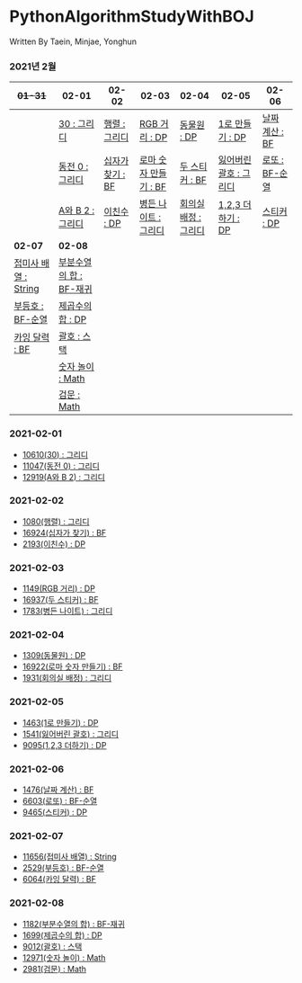 # PythonAlgorithmStudyWithBOJ

 Written By Taein, Minjae, Yonghun

### 2021년 2월
~~01-31~~|**02-01**|**02-02**|**02-03**|**02-04**|**02-05**|**02-06**
|------|------|------|------|------|------|------
||[30 : 그리디](https://www.acmicpc.net/problem/10610)|[행렬 : 그리디](https://www.acmicpc.net/problem/1080)|[RGB 거리 : DP](https://www.acmicpc.net/problem/1149)|[동물원 : DP](https://www.acmicpc.net/problem/1309)|[1로 만들기 : DP](https://www.acmicpc.net/problem/1463)|[날짜 계산 : BF](https://www.acmicpc.net/problem/1476)
||[동전 0 : 그리디](https://www.acmicpc.net/problem/11047)|[십자가 찾기 : BF](https://www.acmicpc.net/problem/16924)|[로마 숫자 만들기 : BF](https://www.acmicpc.net/problem/16922)|[두 스티커 : BF](https://www.acmicpc.net/problem/16937)|[잃어버린 괄호 : 그리디](https://www.acmicpc.net/problem/1541)|[로또 : BF-순열](https://www.acmicpc.net/problem/6603)
||[A와 B 2 : 그리디](https://www.acmicpc.net/problem/12919)|[이친수 : DP](https://www.acmicpc.net/problem/2193)|[병든 나이트 : 그리디](https://www.acmicpc.net/problem/1783)|[회의실 배정 : 그리디](https://www.acmicpc.net/problem/1931)|[1,2,3 더하기 : DP](https://www.acmicpc.net/problem/9095)|[스티커 : DP](https://www.acmicpc.net/problem/9465)
**02-07**|**02-08**|
[접미사 배열 : String](https://www.acmicpc.net/problem/11656)|[부분수열의 합 : BF-재귀](https://www.acmicpc.net/problem/1182)
[부등호 : BF-순열](https://www.acmicpc.net/problem/2529)|[제곱수의 합 : DP](https://www.acmicpc.net/problem/1699)
[카잉 달력 : BF](https://www.acmicpc.net/problem/6064)|[괄호 : 스택](https://www.acmicpc.net/problem/9012)
||[숫자 놀이 : Math](https://www.acmicpc.net/problem/12971)
||[검문 : Math](https://www.acmicpc.net/problem/2981)

### 2021-02-01
- [10610(30) : 그리디](https://www.acmicpc.net/problem/10610) 
- [11047(동전 0) : 그리디](https://www.acmicpc.net/problem/11047) 
- [12919(A와 B 2) : 그리디](https://www.acmicpc.net/problem/12919)

### 2021-02-02
- [1080(행렬) : 그리디](https://www.acmicpc.net/problem/1080)
- [16924(십자가 찾기) : BF](https://www.acmicpc.net/problem/16924)
- [2193(이친수) : DP](https://www.acmicpc.net/problem/2193)
 
### 2021-02-03
- [1149(RGB 거리) : DP](https://www.acmicpc.net/problem/1149)
- [16937(두 스티커) : BF](https://www.acmicpc.net/problem/16937)
- [1783(병든 나이트) : 그리디](https://www.acmicpc.net/problem/1783)

### 2021-02-04
- [1309(동물원) : DP](https://www.acmicpc.net/problem/1309)
- [16922(로마 숫자 만들기) : BF](https://www.acmicpc.net/problem/16922)
- [1931(회의실 배정) : 그리디](https://www.acmicpc.net/problem/1931)
 
### 2021-02-05
- [1463(1로 만들기) : DP](https://www.acmicpc.net/problem/1463)
- [1541(잃어버린 괄호) : 그리디](https://www.acmicpc.net/problem/1541)
- [9095(1,2,3 더하기) : DP](https://www.acmicpc.net/problem/9095)

### 2021-02-06
- [1476(날짜 계산) : BF](https://www.acmicpc.net/problem/1476)
- [6603(로또) : BF-순열](https://www.acmicpc.net/problem/6603)
- [9465(스티커) : DP](https://www.acmicpc.net/problem/9465)

### 2021-02-07
- [11656(접미사 배열) : String](https://www.acmicpc.net/problem/11656)
- [2529(부등호) : BF-순열](https://www.acmicpc.net/problem/2529)
- [6064(카잉 달력) : BF](https://www.acmicpc.net/problem/6064)

### 2021-02-08
- [1182(부분수열의 합) : BF-재귀](https://www.acmicpc.net/problem/1182)
- [1699(제곱수의 합) : DP](https://www.acmicpc.net/problem/1699)
- [9012(괄호) : 스택](https://www.acmicpc.net/problem/9012)
- [12971(숫자 놀이) : Math](https://www.acmicpc.net/problem/12971)
- [2981(검문) : Math](https://www.acmicpc.net/problem/2981)
